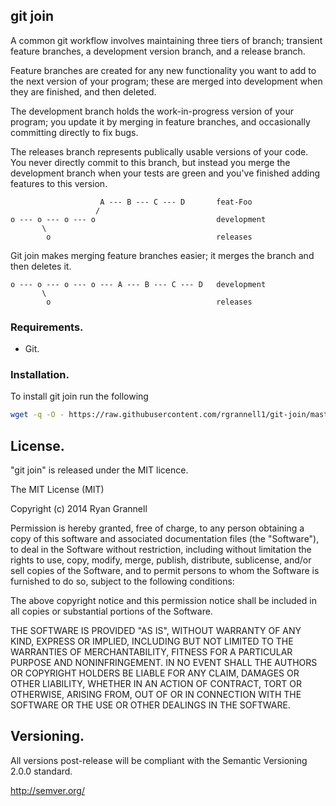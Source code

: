 git join
----------------

A common git workflow involves maintaining three tiers of branch; transient feature branches, a development
version branch, and a release branch.

Feature branches are created for any new functionality you want to add to the next version of your program;
these are merged into development when they are finished, and then deleted.

The development branch holds the work-in-progress version of your program; you update it by merging in feature branches, and
occasionally committing directly to fix bugs.

The releases branch represents publically usable versions of your code. You never directly commit to this branch, but instead
you merge the development branch when your tests are green and you've finished adding features to this version.


```
                    A --- B --- C --- D       feat-Foo
                   /
o --- o --- o --- o                           development
       \
        o                                     releases
```

Git join makes merging feature branches easier; it merges the branch and then deletes it.

```
o --- o --- o --- o --- A --- B --- C --- D   development
       \
        o                                     releases
```

### Requirements.

* Git.

### Installation.

To install git join run the following

```bash
wget -q -O - https://raw.githubusercontent.com/rgrannell1/git-join/master/install.sh | bash
```

## License.

"git join" is released under the MIT licence.

The MIT License (MIT)

Copyright (c) 2014 Ryan Grannell

Permission is hereby granted, free of charge, to any person obtaining a copy
of this software and associated documentation files (the "Software"), to deal
in the Software without restriction, including without limitation the rights
to use, copy, modify, merge, publish, distribute, sublicense, and/or sell
copies of the Software, and to permit persons to whom the Software is
furnished to do so, subject to the following conditions:

The above copyright notice and this permission notice shall be included in all
copies or substantial portions of the Software.

THE SOFTWARE IS PROVIDED "AS IS", WITHOUT WARRANTY OF ANY KIND, EXPRESS OR
IMPLIED, INCLUDING BUT NOT LIMITED TO THE WARRANTIES OF MERCHANTABILITY,
FITNESS FOR A PARTICULAR PURPOSE AND NONINFRINGEMENT. IN NO EVENT SHALL THE
AUTHORS OR COPYRIGHT HOLDERS BE LIABLE FOR ANY CLAIM, DAMAGES OR OTHER
LIABILITY, WHETHER IN AN ACTION OF CONTRACT, TORT OR OTHERWISE, ARISING FROM,
OUT OF OR IN CONNECTION WITH THE SOFTWARE OR THE USE OR OTHER DEALINGS IN THE
SOFTWARE.

## Versioning.

All versions post-release will be compliant with the Semantic Versioning 2.0.0 standard.

http://semver.org/
